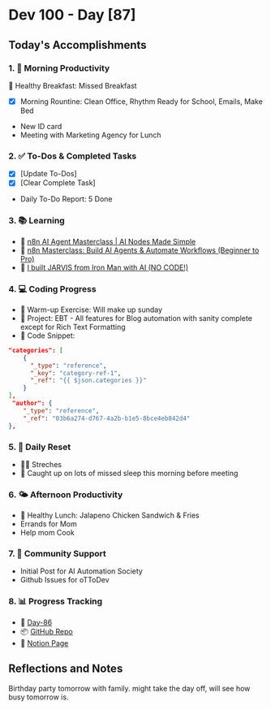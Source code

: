 # Dev 100 - Day [87]

## Today's Accomplishments

### 1. 🌅 Morning Productivity

🍳 Healthy Breakfast: Missed Breakfast

- [x] Morning Rountine: Clean Office, Rhythm Ready for School, Emails, Make Bed
- New ID card
- Meeting with Marketing Agency for Lunch

### 2. ✅ To-Dos & Completed Tasks

- [x] [Update To-Dos]
- [x] [Clear Complete Task]
- Daily To-Do Report: 5 Done

### 3. 📚 Learning

- 🔗 [n8n AI Agent Masterclass | AI Nodes Made Simple](https://www.youtube.com/watch?v=EzS2PIjyeQQ)
- 🔗 [n8n Masterclass: Build AI Agents & Automate Workflows (Beginner to Pro)](https://www.youtube.com/watch?v=ZHH3sr234zY)
- 🔗 [I built JARVIS from Iron Man with AI (NO CODE!)](https://www.youtube.com/watch?v=3hdtfhCeBsg)

### 4. 💻 Coding Progress

- 🧠 Warm-up Exercise: Will make up sunday
- 🦺 Project: EBT - All features for Blog automation with sanity complete except for Rich Text Formatting
- 📝 Code Snippet:

```json
"categories": [
    {
      "_type": "reference",
      "_key": "category-ref-1",
      "_ref": "{{ $json.categories }}"
    }
],
 "author": {
    "_type": "reference",
    "_ref": "03b6a274-d767-4a2b-b1e5-8bce4eb842d4"
},
```

### 5. 🔄 Daily Reset

- 🏋️‍♂️ Streches
- 🧘 Caught up on lots of missed sleep this morning before meeting

### 6. 🌤️ Afternoon Productivity

- 🍱 Healthy Lunch: Jalapeno Chicken Sandwich & Fries
- Errands for Mom
- Help mom Cook

### 7. 🤝 Community Support

- Initial Post for AI Automation Society
- Github Issues for oTToDev

### 8. 📊 Progress Tracking

- 🏫 [Day-86](https://www.skool.com/universityofcode/dev-100-day-86)
- 📦 [GitHub Repo](https://github.com/Digitl-Alchemyst/dev100/blob/main/Done/Week-13/Day-86/day86.md)
- 📄 [Notion Page](https://liberating-galley-48d.notion.site/Dev100-Coding-Lifestyle-Challenge-a85ec9fba3ce41f3b29d581a1a85d92b?pvs=4)

## Reflections and Notes

Birthday party tomorrow with family. might take the day off, will see how busy tomorrow is.
